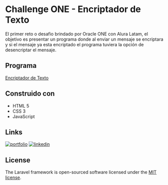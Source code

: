 # Challenge ONE - Encriptador de Texto

El primer reto o desafio brindado por Oracle ONE con Alura Latam, el objetivo es presentar un programa donde al enviar un mensaje se encriptara y si el mensaje ya esta encriptado el programa tuviera la opción de desencriptar el mensaje.

## Programa

<a href="https://angelprz8a.github.io/Challenge-ONE-Encriptador-de-Texto/">Encriptador de Texto</a>

## Construido con 

* HTML 5
* CSS 3
* JavaScript

## Links

[![portfolio](https://img.shields.io/badge/my_portfolio-000?style=for-the-badge&logo=ko-fi&logoColor=white)](https://angelprz8a.github.io/Portafolio/)
[![linkedin](https://img.shields.io/badge/linkedin-0A66C2?style=for-the-badge&logo=linkedin&logoColor=white)](https://www.linkedin.com/in/angelprz8a/)

## License

The Laravel framework is open-sourced software licensed under the [MIT license](https://opensource.org/licenses/MIT).

